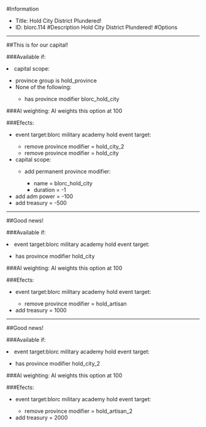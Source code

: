 #Information
 - Title: Hold City District Plundered!
 - ID: blorc.114
#Description
Hold City District Plundered!
#Options

___
##This is for our capital!

###Available if:
<li>capital scope:</li><ul><li>province group is hold_province</li><li>None of the following:</li><ul><li>has province modifier blorc_hold_city</li></ul></ul>

###AI weighting:
AI weights this option at 100


###Efects:<ul><li>event target:blorc military academy hold event target:</li><ul><li>remove province modifier = hold_city_2</li><li>remove province modifier = hold_city</li></ul><li>capital scope:</li><ul><li>add permanent province modifier:</li><ul><li>name = blorc_hold_city</li><li>duration = -1</li></ul></ul><li>add adm power = -100</li><li>add treasury = -500</li></ul>

___
##Good news!

###Available if:
<li>event target:blorc military academy hold event target:</li><ul><li>has province modifier hold_city</li></ul>

###AI weighting:
AI weights this option at 100


###Efects:<ul><li>event target:blorc military academy hold event target:</li><ul><li>remove province modifier = hold_artisan</li></ul><li>add treasury = 1000</li></ul>

___
##Good news!

###Available if:
<li>event target:blorc military academy hold event target:</li><ul><li>has province modifier hold_city_2</li></ul>

###AI weighting:
AI weights this option at 100


###Efects:<ul><li>event target:blorc military academy hold event target:</li><ul><li>remove province modifier = hold_artisan_2</li></ul><li>add treasury = 2000</li></ul>
